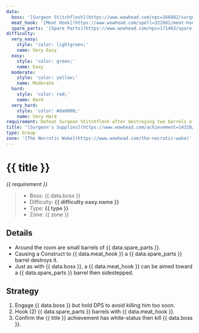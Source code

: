 ```yaml
---
data:
  boss: '[Surgeon Stitchflesh](https://www.wowhead.com/npc=166882/surgeon-stitchflesh)'
  meat_hook: '[Meat Hook](https://www.wowhead.com/spell=322681/meat-hook)'
  spare_parts: '[Spare Parts](https://www.wowhead.com/npc=171463/spare-parts)'
difficulty:
  very_easy:
    style: 'color: lightgreen;'
    name: Very Easy
  easy:
    style: 'color: green;'
    name: Easy
  moderate:
    style: 'color: yellow;'
    name: Moderate
  hard:
    style: 'color: red;'
    name: Hard
  very_hard:
    style: 'color: #da0000;'
    name: Very Hard
requirement: Defeat Surgeon Stitchflesh after destroying two barrels of spare parts in the Necrotic Wake on Mythic difficulty.
title: "[Surgeon's Supplies](https://www.wowhead.com/achievement=14320/surgeons-supplies)"
type: Group
zone: '[The Necrotic Wake](https://www.wowhead.com/the-necrotic-wake)'
---
```


# {{ title }}

_{{ requirement }}_

> - Boss: {{ data.boss }}
> - Difficulty: **<span style="{{ difficulty.easy.style }}">{{ difficulty.easy.name }}</span>**
> - Type: **{{ type }}**
> - Zone: {{ zone }}

## Details

- Around the room are small barrels of {{ data.spare_parts }}.
- Causing a Construct to {{ data.meat_hook }} a {{ data.spare_parts }} barrel destroys it.
- Just as with {{ data.boss }}, a {{ data.meat_hook }} can be aimed toward a {{ data.spare_parts }} barrel then sidestepped.

## Strategy

1. Engage {{ data.boss }} but hold DPS to avoid killing him too soon.
2. Hook (2) {{ data.spare_parts }} barrels with {{ data.meat_hook }}.
3. Confirm the {{ title }} achievement has white-status then kill {{ data.boss }}.
